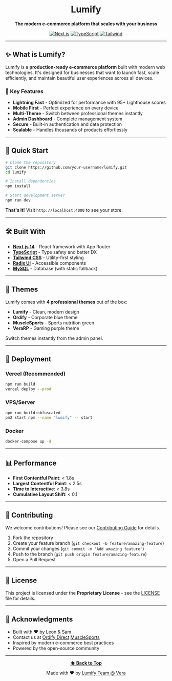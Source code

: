 <div align="center">

# Lumify

**The modern e-commerce platform that scales with your business**

[![Next.js](https://img.shields.io/badge/Next.js-14-black?style=for-the-badge&logo=next.js)](https://nextjs.org/)
[![TypeScript](https://img.shields.io/badge/TypeScript-5.3-blue?style=for-the-badge&logo=typescript)](https://www.typescriptlang.org/)
[![Tailwind](https://img.shields.io/badge/Tailwind-3.3-38B2AC?style=for-the-badge&logo=tailwind-css)](https://tailwindcss.com/)

</div>

---

## ✨ What is Lumify?

Lumify is a **production-ready e-commerce platform** built with modern web technologies. It's designed for businesses that want to launch fast, scale efficiently, and maintain beautiful user experiences across all devices.

### 🚀 Key Features

- **Lightning Fast** - Optimized for performance with 95+ Lighthouse scores
- **Mobile First** - Perfect experience on every device
- **Multi-Theme** - Switch between professional themes instantly
- **Admin Dashboard** - Complete management system
- **Secure** - Built-in authentication and data protection
- **Scalable** - Handles thousands of products effortlessly

---

## 🎯 Quick Start

```bash
# Clone the repository
git clone https://github.com/your-username/lumify.git
cd lumify

# Install dependencies
npm install

# Start development server
npm run dev
```

**That's it!** Visit `http://localhost:4000` to see your store.

---

## 🛠️ Built With

- **[Next.js 14](https://nextjs.org/)** - React framework with App Router
- **[TypeScript](https://www.typescriptlang.org/)** - Type safety and better DX
- **[Tailwind CSS](https://tailwindcss.com/)** - Utility-first styling
- **[Radix UI](https://www.radix-ui.com/)** - Accessible components
- **[MySQL](https://www.mysql.com/)** - Database (with static fallback)

---

<!-- Screenshots section removed per request -->

## 🎨 Themes

Lumify comes with **4 professional themes** out of the box:

- **Lumify** - Clean, modern design
- **Ordify** - Corporate blue theme  
- **MuscleSports** - Sports nutrition green
- **VeraRP** - Gaming purple theme

Switch themes instantly from the admin panel.

---

## 🚀 Deployment

### Vercel (Recommended)
```bash
npm run build
vercel deploy --prod
```

### VPS/Server
```bash
npm run build:obfuscated
pm2 start npm --name "lumify" -- start
```

### Docker
```bash
docker-compose up -d
```

---

## 📊 Performance

- **First Contentful Paint**: < 1.8s
- **Largest Contentful Paint**: < 2.5s  
- **Time to Interactive**: < 3.8s
- **Cumulative Layout Shift**: < 0.1

---

## 🤝 Contributing

We welcome contributions! Please see our [Contributing Guide](CONTRIBUTING.md) for details.

1. Fork the repository
2. Create your feature branch (`git checkout -b feature/amazing-feature`)
3. Commit your changes (`git commit -m 'Add amazing feature'`)
4. Push to the branch (`git push origin feature/amazing-feature`)
5. Open a Pull Request

---

## 📄 License

This project is licensed under the **Proprietary License** - see the [LICENSE](LICENSE) file for details.

---

## 🙏 Acknowledgments

- Built with ❤️ by Leon & Sam
- Contact us at [Ordify Direct](https://ordifydirect.com) [MuscleSports](https://musclesports.co.uk)
- Inspired by modern e-commerce best practices
- Powered by the open-source community

---

<div align="center">

**[⬆ Back to Top](#lumify)**

Made with ❤️ by [Lumify Team @ Vera](https://verarp.co.uk)

</div>